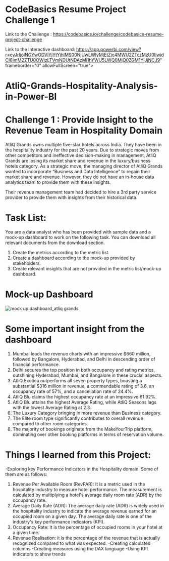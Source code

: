 # CodeBasics Resume Project Challenge 1

Link to the Challenge : https://codebasics.io/challenge/codebasics-resume-project-challenge

Link to the Interactive dashboard: https://app.powerbi.com/view?r=eyJrIjoiNGYwODViYjYtYjhlMS00NjUwLWIyMjEtZjc4MWU2ZTczMzU0IiwidCI6ImM2ZTU0OWIzLTVmNDUtNDAzMi1hYWU5LWQ0MjQ0ZGM1YjJjNCJ9" frameborder="0" allowFullScreen="true"></iframe>

# AtliQ-Grands-Hospitality-Analysis-in-Power-BI

# Challenge 1 : Provide Insight to the Revenue Team in Hospitality Domain

AtliQ Grands owns multiple five-star hotels across India. They have been in the hospitality industry for the past 20 years. Due to strategic moves from other competitors and ineffective decision-making in management, AtliQ Grands are losing its market share and revenue in the luxury/business hotels category. As a strategic move, the managing director of AtliQ Grands wanted to incorporate “Business and Data Intelligence” to regain their market share and revenue. However, they do not have an in-house data analytics team to provide them with these insights.

Their revenue management team had decided to hire a 3rd party service provider to provide them with insights from their historical data.

# Task List:  

You are a data analyst who has been provided with sample data and a mock-up dashboard to work on the following task. You can download all relevant documents from the download section.

1. Create the metrics according to the metric list.
2. Create a dashboard according to the mock-up provided by stakeholders.
3. Create relevant insights that are not provided in the metric list/mock-up dashboard.

# Mock-up Dashboard
![mock up dashboard_atliq grands](https://github.com/rajitaNV/AtliQ-Grands-Hospitality-Analysis-in-Power-BI/assets/121693250/ee96781d-ca65-475a-b6c0-22fc732daa12)

# Some important insight from the dashboard
1. Mumbai leads the revenue charts with an impressive $660 million, followed by Bangalore, Hyderabad, and Delhi in descending order of financial performance.
2. Delhi secures the top position in both occupancy and rating metrics, outshining Hyderabad, Mumbai, and Bangalore in these crucial aspects.
3. AtliQ Exotica outperforms all seven property types, boasting a substantial $316 million in revenue, a commendable rating of 3.6, an occupancy rate of 57%, and a cancellation rate of 24.4%.
4. AtliQ Blu claims the highest occupancy rate at an impressive 61.92%.
5. AtliQ Blu attains the highest Average Rating, while AtliQ Seasons lags with the lowest Average Rating at 2.3.
6. The Luxury Category bringing in more revenue than Business category.
7. The Elite room type significantly contributes to overall revenue compared to other room categories.
8. The majority of bookings originate from the MakeYourTrip platform, dominating over other booking platforms in terms of reservation volume.

# Things I learned from this Project:
-Exploring key Performance Indicators in the Hospitality domain. Some of them are as follows:
1.	Revenue Per Available Room (RevPAR): It is a metric used in the hospitality industry to measure hotel performance. The measurement is calculated by multiplying a hotel's average daily room rate (ADR) by the occupancy rate.
2.	Average Daily Rate (ADR): The average daily rate (ADR) is widely used in the hospitality industry to indicate the average revenue earned for an occupied room on a given day. The average daily rate is one of the industry's key performance indicators (KPI).
3.	Occupancy Rate: It is the percentage of occupied rooms in your hotel at a given time.
4.	Revenue Realisation: it is the percentage of the revenue that is actually recognized compared to what was expected.
-Creating calculated columns
-Creating measures using the DAX language
-Using KPI indicators to show trends


